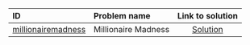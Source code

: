 | ID | Problem name | Link to solution |
|:---|:---|:---:|
| [millionairemadness](https://open.kattis.com/problems/millionairemadness) | Millionaire Madness | [Solution](https://github.com/versenyi98/kattis-solutions/tree/main/solutions/millionairemadness)|
